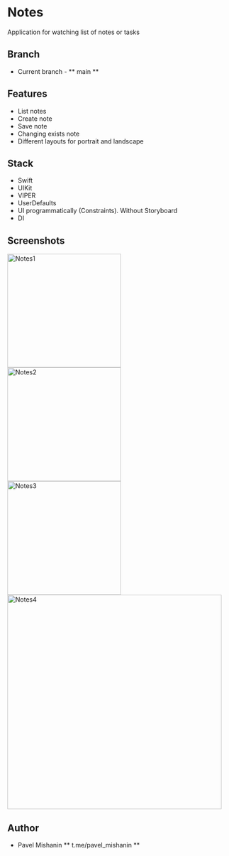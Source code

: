# Notes
Application for watching list of notes or tasks

## Branch
- Current branch - ** main **

## Features
- List notes
- Create note
- Save note
- Changing exists note
- Different layouts for portrait and landscape

## Stack
- Swift
- UIKit
- VIPER
- UserDefaults
- UI programmatically (Constraints). Without Storyboard
- DI

## Screenshots

<img width="256" alt="Notes1" src="https://user-images.githubusercontent.com/87460819/195494958-c00e35f8-ecf4-41c0-9c56-78efc5a073e5.png"><img width="256" alt="Notes2" src="https://user-images.githubusercontent.com/87460819/195494984-97e30255-db32-4bc6-930f-9d195a063b74.png"><img width="256" alt="Notes3" src="https://user-images.githubusercontent.com/87460819/195495008-060bc5b3-1502-434f-96fe-a31933edcbfc.png">
<img width="483" alt="Notes4" src="https://user-images.githubusercontent.com/87460819/195495027-56b9448e-76ef-476a-950a-094c6b9f3cce.png">

## Author
- Pavel Mishanin 
** t.me/pavel_mishanin **
